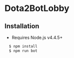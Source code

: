 # Dota2BotLobby

## Installation
* Requires Node.js v4.4.5+
```bash
  $ npm install
  $ npm run bot
```
